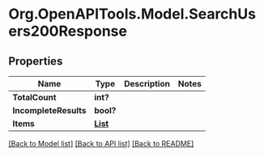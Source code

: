 # Org.OpenAPITools.Model.SearchUsers200Response

## Properties

Name | Type | Description | Notes
------------ | ------------- | ------------- | -------------
**TotalCount** | **int?** |  | 
**IncompleteResults** | **bool?** |  | 
**Items** | [**List<UserSearchResultItem>**](UserSearchResultItem.md) |  | 

[[Back to Model list]](../README.md#documentation-for-models) [[Back to API list]](../README.md#documentation-for-api-endpoints) [[Back to README]](../README.md)

